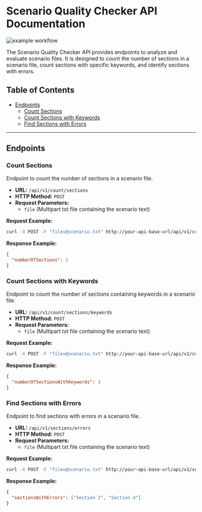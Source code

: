 # Scenario Quality Checker API Documentation
![example workflow](https://github.com/KarlsonAV/put-scenario-quality-checker/actions/workflows/maven.yml/badge.svg)

The Scenario Quality Checker API provides endpoints to analyze and evaluate scenario files. It is designed to count the number of sections in a scenario file, count sections with specific keywords, and identify sections with errors.

## Table of Contents
- [Endpoints](#endpoints)
  - [Count Sections](#count-sections)
  - [Count Sections with Keywords](#count-sections-with-keywords)
  - [Find Sections with Errors](#find-sections-with-errors)

---

## Endpoints

### Count Sections

Endpoint to count the number of sections in a scenario file.

- **URL:** `/api/v1/count/sections`
- **HTTP Method:** `POST`
- **Request Parameters:**
  - `file` (Multipart txt file containing the scenario text)

**Request Example:**
```bash
curl -X POST -F "file=@scenario.txt" http://your-api-base-url/api/v1/count/sections
```

**Response Example:**
```json
{
  "numberOfSections": 5
}
```

### Count Sections with Keywords

Endpoint to count the number of sections containing keywords in a scenario file.

- **URL:** `/api/v1/count/sections/keywords`
- **HTTP Method:** `POST`
- **Request Parameters:**
  - `file` (Multipart txt file containing the scenario text)

**Request Example:**
```bash
curl -X POST -F "file=@scenario.txt" http://your-api-base-url/api/v1/count/sections/keywords
```

**Response Example:**
```json
{
  "numberOfSectionsWithKeywords": 3
}
```

### Find Sections with Errors

Endpoint to find sections with errors in a scenario file.

- **URL:** `/api/v1/sections/errors`
- **HTTP Method:** `POST`
- **Request Parameters:**
  - `file` (Multipart txt file containing the scenario text)

**Request Example:**
```bash
curl -X POST -F "file=@scenario.txt" http://your-api-base-url/api/v1/sections/errors
```

**Response Example:**
```json
{
  "sectionsWithErrors": ["Section 2", "Section 4"]
}
```
